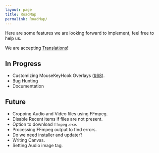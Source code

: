 ```yaml
---
layout: page
title: RoadMap
permalink: RoadMap/
---
```


Here are some features we are looking forward to implement, feel free to help us.

<div class="alert alert-info">
We are accepting <a href="{{ site.baseurl }}/Translation" class="alert-link">Translations</a>!
</div>

## In Progress
- Customizing MouseKeyHook Overlays ([#68](https://github.com/MathewSachin/Captura/pull/68)).
- Bug Hunting
- Documentation

## Future
- Cropping Audio and Video files using FFmpeg.
- Disable Recent items if files are not present.
- Option to download `ffmpeg.exe`.
- Processing FFmpeg output to find errors.
- Do we need installer and updater?
- Writing Canvas.
- Setting Audio image tag.
